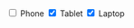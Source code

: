 <label class="au-control-input au-control-input--block au-control-input--dark">
  <input class="au-control-input__input" type="checkbox" name="checkbox-ex-dark">
  <span class="au-control-input__text">Phone</span>
</label>
<label class="au-control-input au-control-input--block au-control-input--dark">
  <input class="au-control-input__input" type="checkbox" name="checkbox-ex-dark" checked>
  <span class="au-control-input__text">Tablet</span>
</label>
<label class="au-control-input au-control-input--block au-control-input--dark">
  <input class="au-control-input__input" type="checkbox" name="checkbox-ex-dark" checked>
  <span class="au-control-input__text">Laptop</span>
</label>
